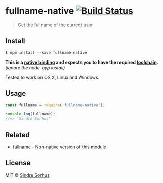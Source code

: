 # fullname-native [![Build Status](https://travis-ci.org/sindresorhus/fullname-native.svg?branch=master)](https://travis-ci.org/sindresorhus/fullname-native)

> Get the fullname of the current user


## Install

```
$ npm install --save fullname-native
```

**This is a [native binding](http://nodejs.org/api/addons.html) and expects you to have the required [toolchain](https://github.com/nodejs/node-gyp#installation).** *(ignore the node-gyp install)*

Tested to work on OS X, Linux and Windows.


## Usage

```js
const fullname = require('fullname-native');

console.log(fullname);
//=> 'Sindre Sorhus'
```


## Related

- [fullname](https://github.com/sindresorhus/fullname) - Non-native version of this module


## License

MIT © [Sindre Sorhus](http://sindresorhus.com)
